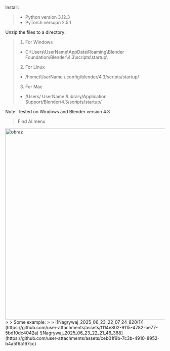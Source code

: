 Install:

> - Python version 3.12.3 
> - PyTorch versopn 2.5.1

Unzip the files to a directory:

> 1. For Windows
> - C:\Users\UserName\AppData\Roaming\Blender Foundation\Blender\4.3\scripts\startup\
> 2. For Linux
> - /home/UserName /.config/blender/4.3/scripts/startup/
> 3. For Mac
> - /Users/ UserName /Library/Application Support/Blender/4.3/scripts/startup/

Note: Tested on Windows and Blender version 4.3

> Find AI menu
<img width="854" height="604" alt="obraz" src="https://github.com/user-attachments/assets/4ab9e8f6-0298-478a-b23b-926d5a1a2695" />
>
> Some example:
> >
![Nagrywaj_2025_06_23_22_07_24_820(1)](https://github.com/user-attachments/assets/f114e802-9115-4782-be77-5bd10dc4042a)
![Nagrywaj_2025_06_23_22_21_46_368](https://github.com/user-attachments/assets/ceb01f9b-7c3b-4910-8952-b4a5f6a167cc)



